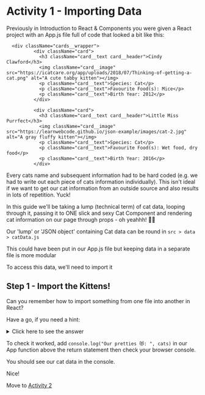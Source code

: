 # Activity 1 - Importing Data

Previously in Introduction to React & Components you were given a React project with an App.js file full of code that looked a bit like this:

```
  <div className="cards__wrapper">
          <div className="card">
            <h3 className="card__text card__header">Cindy Clawford</h3>
            <img className="card__image" src="https://icatcare.org/app/uploads/2018/07/Thinking-of-getting-a-cat.png" alt="A cute tabby kitten"></img>
            <p className="card__text">Species: Cat</p>
            <p className="card__text">Favourite Food(s): Mice</p>
            <p className="card__text">Birth Year: 2012</p>
          </div>

          <div className="card">
            <h3 className="card__text card__header">Little Miss Purrfect</h3>
            <img className="card__image" src="https://learnwebcode.github.io/json-example/images/cat-2.jpg" alt="A gray fluffy kitten"></img>
            <p className="card__text">Species: Cat</p>
            <p className="card__text">Favourite Food(s): Wet food, dry food</p>
            <p className="card__text">Birth Year: 2016</p>
          </div>
```

Every cats name and subsequent information had to be hard coded (e.g. we had to write out each piece of cats information individually). This isn't ideal if we want to get our cat information from an outside source and also results in lots of repetition. Yuck!

In this guide we'll be taking a lump (technical term) of cat data, looping through it, passing it to ONE slick and sexy Cat Component and rendering cat information on our page through props - oh yeahhh! 💃🕺

Our 'lump' or 'JSON object' containing Cat data can be round in `src > data > catData.js`

This could have been put in our App.js file but keeping data in a separate file is more modular

To access this data, we'll need to import it

## Step 1 - Import the Kittens!

Can you remember how to import something from one file into another in React?

Have a go, if you need a hint:

<details>
<summary>Click here to see the answer</summary>
<pre>

At the top of App.js add:

`import { cats } from './data/cat-data'`

</pre>
</details>

To check it worked, add `console.log("Our pretties 😻: ", cats)` in our App function above the return statement then check your browser console.

You should see our cat data in the console.

Nice!

Move to [Activity 2](./activity-2.md)